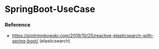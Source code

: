 # SpringBoot-UseCase

### Reference

- https://piotrminkowski.com/2019/10/25/reactive-elasticsearch-with-spring-boot/ (elasticsearch)
